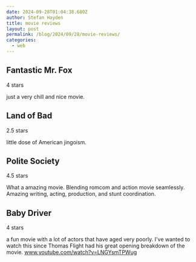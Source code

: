 ```yaml
---
date: 2024-09-28T01:04:38.680Z
author: Stefan Hayden
title: movie reviews
layout: post
permalink: /blog/2024/09/28/movie-reviews/
categories:
  - web
---
```


## Fantastic Mr. Fox

4 stars


just a very chill and nice movie.


## Land of Bad

2.5 stars


little dose of American jingoism.


## Polite Society

4.5 stars


What a amazing movie. Blending romcom and action movie seamlessly. Amazing writing, acting, production, and stunt coordination.


## Baby Driver

4 stars

a fun movie with a lot of actors that have aged very poorly. I've wanted to watch this since Thomas Flight had his great opening breakdown of the movie. www.youtube.com/watch?v=LNGYsmTPWug
